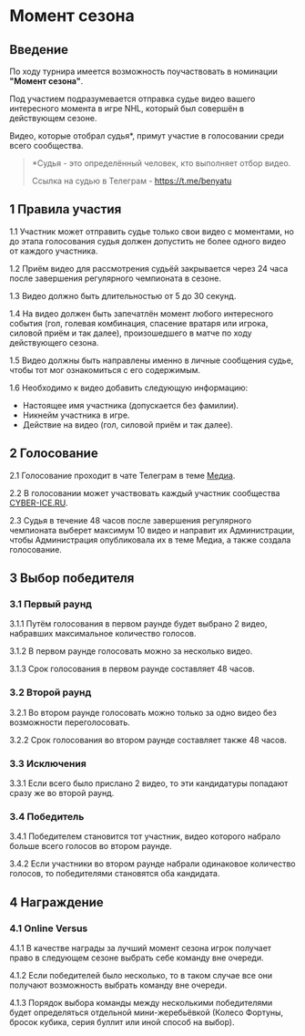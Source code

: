 # Момент сезона

## Введение

По ходу турнира имеется возможность поучаствовать в номинации **"Момент сезона"**. 

Под участием подразумевается отправка судье видео вашего интересного момента в игре NHL, который был совершён в действующем сезоне. 

Видео, которые отобрал судья\*, примут участие в голосовании среди всего сообщества.

> \*Судья - это определённый человек, кто выполняет отбор видео.
> 
> Ссылка на судью в Телеграм - https://t.me/benyatu

## 1 Правила участия

1.1 Участник может отправить судье только свои видео с моментами, но до этапа голосования судья должен допустить не более одного видео от каждого участника.

1.2 Приём видео для рассмотрения судьёй закрывается через 24 часа после завершения регулярного чемпионата в сезоне.

1.3 Видео должно быть длительностью от 5 до 30 секунд.

1.4 На видео должен быть запечатлён момент любого интересного события (гол, голевая комбинация, спасение вратаря или игрока, силовой приём и так далее), произошедшего в матче по ходу действующего сезона.

1.5 Видео должны быть направлены именно в личные сообщения судье, чтобы тот мог ознакомиться с его содержимым.

1.6 Необходимо к видео добавить следующую информацию:

- Настоящее имя участника (допускается без фамилии).
- Никнейм участника в игре.
- Действие на видео (гол, силовой приём и так далее).

## 2 Голосование

2.1 Голосование проходит в чате Телеграм в теме [Медиа](https://t.me/cyber_ice_ru/11035).

2.2 В голосовании может участвовать каждый участник сообщества [CYBER-ICE.RU](https://t.me/cyber_ice_ru).

2.3 Судья в течение 48 часов после завершения регулярного чемпионата выберет максимум 10 видео и направит их Администрации, чтобы Администрация опубликовала их в теме Медиа, а также создала голосование.

## 3 Выбор победителя

### 3.1 Первый раунд

3.1.1 Путём голосования в первом раунде будет выбрано 2 видео, набравших максимальное количество голосов.

3.1.2 В первом раунде голосовать можно за несколько видео.

3.1.3 Срок голосования в первом раунде составляет 48 часов.

### 3.2 Второй раунд 

3.2.1 Во втором раунде голосовать можно только за одно видео без возможности переголосовать.

3.2.2 Срок голосования во втором раунде составляет также 48 часов.

### 3.3 Исключения

3.3.1 Если всего было прислано 2 видео, то эти кандидатуры попадают сразу же во второй раунд.

### 3.4 Победитель

3.4.1 Победителем становится тот участник, видео которого набрало больше всего голосов во втором раунде.

3.4.2 Если участники во втором раунде набрали одинаковое количество голосов, то победителями становятся оба кандидата.

## 4 Награждение

### 4.1 Online Versus

4.1.1 В качестве награды за лучший момент сезона игрок получает право в следующем сезоне выбрать себе команду вне очереди.

4.1.2 Если победителей было несколько, то в таком случае все они получают возможность выбрать команду вне очереди.

4.1.3 Порядок выбора команды между несколькими победителями будет определяться отдельной мини-жеребьёвкой (Колесо Фортуны, бросок кубика, серия буллит или иной способ на выбор).